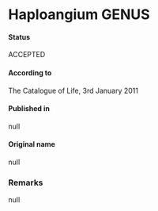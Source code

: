 # Haploangium GENUS

#### Status
ACCEPTED

#### According to
The Catalogue of Life, 3rd January 2011

#### Published in
null

#### Original name
null

### Remarks
null